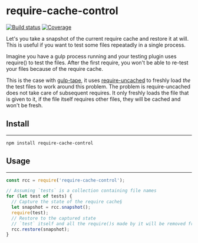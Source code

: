 # require-cache-control

[![Build status](https://img.shields.io/travis/engina/require-cache-control.svg?style=flat-square)](https://travis-ci.org/engina/require-cache-control)
[![Coverage](https://img.shields.io/codecov/c/github/engina/require-cache-control.svg?style=flat-square)](https://codecov.io/github/engina/require-cache-control)

Let's you take a snapshot of the current require cache and restore it at will. This is useful if you want to test some files repeatadly in a single process.

Imagine you have a gulp process running and your testing plugin uses require() to test the files. After the first require, you won't be able to re-test your files because of the require cache.

This is the case with [gulp-tape](https://github.com/yuanqing/gulp-tape), it uses [require-uncached](https://github.com/sindresorhus/require-uncached) to freshly load *the* the test files to work around this problem. The problem is require-uncached does not take care of subsequent requires. It only freshly loads the file that is given to it, if the file itself requires other files, they will be cached and won't be fresh.

## Install
-------
```
npm install require-cache-control
```

## Usage
-----
```javascript
const rcc = require('require-cache-control');

// Assuming `tests` is a collection containing file names
for (let test of tests) {
  // Capture the state of the require cache§
  let snapshot = rcc.snapshot();
  require(test);
  // Restore to the captured state
  // `test` itself and all the require()s made by it will be removed from cache
  rcc.restore(snapshot); 
}
```
